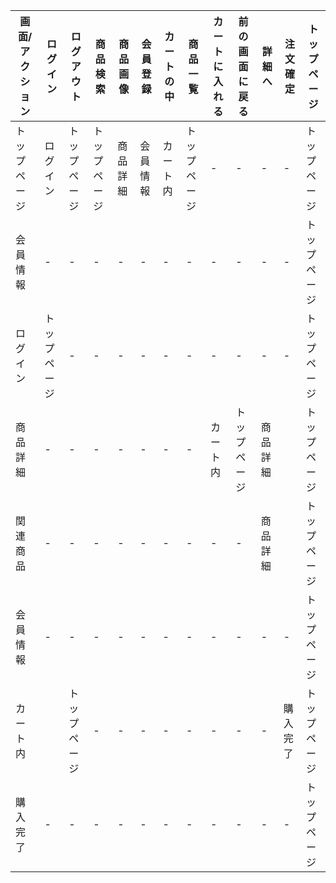 |画面/アクション|ログイン|ログアウト|商品検索|商品画像|会員登録|カートの中|商品一覧|カートに入れる|前の画面に戻る|詳細へ|注文確定|トップページ|
|--------------|--------|---------|-------|-------|--------|---------|-------|-------------|-------------|----|--------|-----------|
|トップページ|ログイン|トップページ|トップページ|商品詳細|会員情報|カート内|トップページ|-|-|-|-|トップページ|
|会員情報|-|-|-|-|-|-|-|-|-|-|-|トップページ|
|ログイン|トップページ|-|-|-|-|-|-|-|-|-|-|トップページ|
|商品詳細|-|-|-|-|-|-|-|カート内|トップページ|商品詳細||トップページ|
|関連商品|-|-|-|-|-|-|-|-|-|商品詳細||トップページ|
|会員情報|-|-|-|-|-|-|-|-|-|-|-|トップページ|
|カート内||トップページ|-|-|-|-|-|-|-|-|購入完了|トップページ|
|購入完了|-|-|-|-|-|-|-|-|-|-|-|トップページ|
